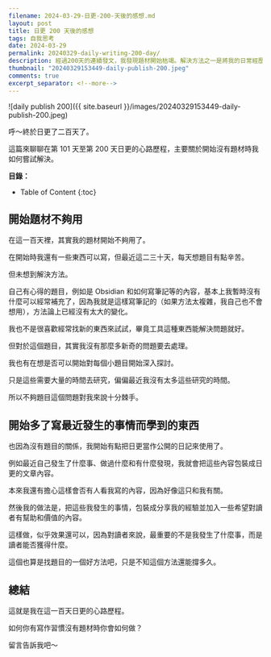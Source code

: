 ```yaml
---
filename: 2024-03-29-日更-200-天後的感想.md
layout: post
title: 日更 200 天後的感想
tags: 自我思考
date: 2024-03-29
permalink: 20240329-daily-writing-200-day/
description: 經過200天的連續發文，我發現題材開始枯竭。解決方法之一是將我的日常經歷和所學變成有益讀者的內容。這不僅豐富了我的文章，也提供了一種持續創作的新途徑。我期待與你分享更多寫作心得，也歡迎你留言交流你的策略。
thumbnail: "20240329153449-daily-publish-200.jpeg"
comments: true
excerpt_separator: <!--more-->
---
```


![daily publish 200]({{ site.baseurl }}/images/20240329153449-daily-publish-200.jpeg)  

呼～終於日更了二百天了。

這篇來聊聊在第 101 天至第 200 天日更的心路歷程，主要關於開始沒有題材時我如何嘗試解決。

<!--more-->

**目錄：**

* Table of Content
{:toc}

## 開始題材不夠用

在這一百天裡，其實我的題材開始不夠用了。

在開始時我還有一些東西可以寫，但最近這二三十天，每天想題目有點辛苦。

但未想到解決方法。

自己有心得的題目，例如是 Obsidian 和如何寫筆記等的內容，基本上我暫時沒有什麼可以經常補充了，因為我就是這樣寫筆記的（如果方法太複雜，我自己也不會想用），方法論上已經沒有太大的變化。

我也不是很喜歡經常找新的東西來試試，畢竟工具這種東西能解決問題就好。

但對於這個題目，其實我沒有那麼多新奇的問題要去處理。

我也有在想是否可以開始對每個小題目開始深入探討。

只是這些需要大量的時間去研究，偏偏最近我沒有太多這些研究的時間。

所以不夠題目這個問題對我來說十分棘手。

## 開始多了寫最近發生的事情而學到的東西

也因為沒有題目的關係，我開始有點把日更當作公開的日記來使用了。

例如最近自己發生了什麼事、做過什麼和有什麼發現，我就會把這些內容包裝成日更的文章內容。

本來我還有擔心這樣會否有人看我寫的內容，因為好像這只和我有關。

然後我的做法是，把這些我發生的事情，包裝成分享我的經驗並加入一些希望對讀者有幫助和價值的內容。

這樣做，似乎效果還可以，因為對讀者來說，最重要的不是我發生了什麼事，而是讀者能否獲得什麼。

這個也算是找題目的一個好方法吧，只是不知這個方法還能撐多久。

## 總結

這就是我在這一百天日更的心路歷程。

如何你有寫作習慣沒有題材時你會如何做？

留言告訴我吧～

<!-- Meta Summary -->
<!--
經過200天的連續發文，我發現題材開始枯竭。解決方法之一是將我的日常經歷和所學變成有益讀者的內容。這不僅豐富了我的文章，也提供了一種持續創作的新途徑。我期待與你分享更多寫作心得，也歡迎你留言交流你的策略。
-->




<!--
- [日更 200 天後的感想]({{ site.baseurl }}/20240329-daily-writing-200-day/)
-->
